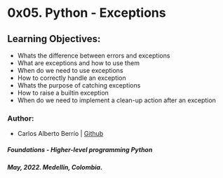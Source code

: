 # 0x05. Python - Exceptions

## Learning Objectives:
* Whats the difference between errors and exceptions
* What are exceptions and how to use them
* When do we need to use exceptions
* How to correctly handle an exception
* Whats the purpose of catching exceptions
* How to raise a builtin exception
* When do we need to implement a clean-up action after an exception


### Author:
* Carlos Alberto Berrío | [Github](https://github.com/carlosberrio)

##### Foundations - Higher-level programming  Python
##### May, 2022. Medellín, Colombia.

